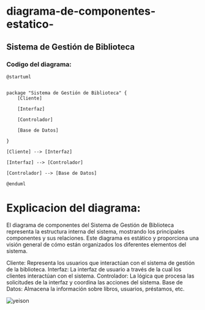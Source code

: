 # diagrama-de-componentes-estatico-
## Sistema de Gestión de Biblioteca

### Codigo del diagrama:
```
@startuml


package "Sistema de Gestión de Biblioteca" {
    [Cliente]
    
    [Interfaz]
    
    [Controlador]
    
    [Base de Datos]
    
}

[Cliente] --> [Interfaz]

[Interfaz] --> [Controlador]

[Controlador] --> [Base de Datos]

@enduml
```
# Explicacion del diagrama:
El diagrama de componentes del Sistema de Gestión de Biblioteca representa la estructura interna del sistema, mostrando los principales componentes y sus relaciones. Este diagrama es estático y proporciona una visión general de cómo están organizados los diferentes elementos del sistema.

Cliente: Representa los usuarios que interactúan con el sistema de gestión de la biblioteca.
Interfaz: La interfaz de usuario a través de la cual los clientes interactúan con el sistema.
Controlador: La lógica que procesa las solicitudes de la interfaz y coordina las acciones del sistema.
Base de Datos: Almacena la información sobre libros, usuarios, préstamos, etc.


![yeison](https://github.com/sparyock/diagrama-de-componentes-estatico-/assets/55572135/5d7b9c0d-6fad-46b0-8d27-a2557f284e5d)
